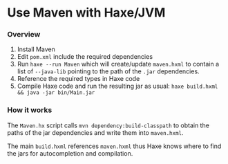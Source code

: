 # Use Maven with Haxe/JVM

### Overview

1. Install Maven
1. Edit `pom.xml` include the required dependencies
1. Run `haxe --run Maven` which will create/update `maven.hxml` to contain a list of `--java-lib` pointing to the path of the `.jar` dependencies.
1. Reference the required types in Haxe code
1. Compile Haxe code and run the resulting jar as usual: `haxe build.hxml && java -jar bin/Main.jar`

### How it works

The `Maven.hx` script calls `mvn dependency:build-classpath` to obtain the paths of the jar dependencies and write them into `maven.hxml`.

The main `build.hxml` references `maven.hxml` thus Haxe knows where to find the jars for autocompletion and compilation.
